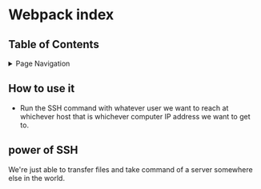 # Webpack index

## Table of Contents
<details>
<summary>Page Navigation</summary>
 
* [`How to use it`](#How-to-use-it)
* [`power of SSH`](#power-of-SSH)
* [``](#)
* [``](#)

</details>

## How to use it

* Run the SSH command with whatever user we want to reach at whichever host that is whichever computer IP address we want to get to.

## power of SSH

We're just able to transfer files and take command of a server somewhere else in the world.